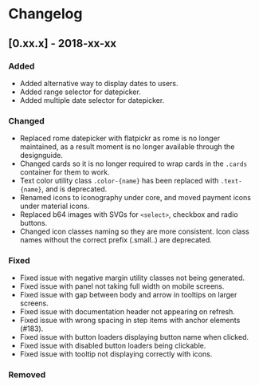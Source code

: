 # Changelog

## [0.xx.x] - 2018-xx-xx

### Added

- Added alternative way to display dates to users.
- Added range selector for datepicker.
- Added multiple date selector for datepicker.

### Changed

- Replaced rome datepicker with flatpickr as rome is no longer maintained, as a result moment is no longer available through the designguide.
- Changed cards so it is no longer required to wrap cards in the `.cards` container for them to work.
- Text color utility class `.color-{name}` has been replaced with `.text-{name}`, and is deprecated.
- Renamed icons to iconography under core, and moved payment icons under material icons.
- Replaced b64 images with SVGs for `<select>`, checkbox and radio buttons.
- Changed icon classes naming so they are more consistent. Icon class names without the correct prefix (.small..) are deprecated.

### Fixed

- Fixed issue with negative margin utility classes not being generated.
- Fixed issue with panel not taking full width on mobile screens.
- Fixed issue with gap between body and arrow in tooltips on larger screens.
- Fixed issue with documentation header not appearing on refresh.
- Fixed issue with wrong spacing in step items with anchor elements (#183).
- Fixed issue with button loaders displaying button name when clicked.
- Fixed issue with disabled button loaders being clickable.
- Fixed issue with tooltip not displaying correctly with icons.

### Removed
